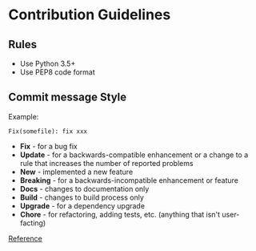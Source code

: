 # Contribution Guidelines

## Rules

- Use Python 3.5+
- Use PEP8 code format

## Commit message Style

Example:

```
Fix(somefile): fix xxx
```

- **Fix** - for a bug fix
- **Update** - for a backwards-compatible enhancement or a change to a rule that increases the number of reported problems
- **New** - implemented a new feature
- **Breaking** - for a backwards-incompatible enhancement or feature
- **Docs** - changes to documentation only
- **Build** - changes to build process only
- **Upgrade** - for a dependency upgrade
- **Chore** - for refactoring, adding tests, etc. (anything that isn't user-facting)

[Reference](http://eslint.org/docs/developer-guide/contributing/pull-requests#step-2-make-your-changesa-namestep2a)

